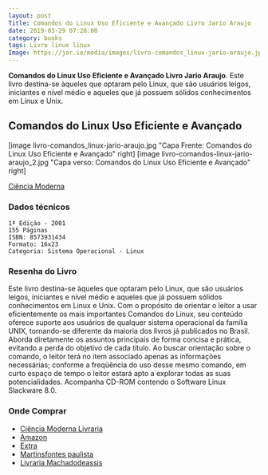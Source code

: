 ```yaml
---
layout: post
Title: Comandos do Linux Uso Eficiente e Avançado Livro Jario Araujo
date: 2019-03-29 07:28:00
category: books 
tags: Livro linux linux
Image: https://jar.io/media/images/livro-comandos_linux-jario-araujo.jpg
---
```

**Comandos do Linux Uso Eficiente e Avançado Livro Jario Araujo**. Este livro destina-se àqueles que optaram pelo Linux, que são usuários leigos, iniciantes e nível médio e aqueles que já possuem sólidos conhecimentos em Linux e Unix. 

## Comandos do Linux Uso Eficiente e Avançado

[image livro-comandos_linux-jario-araujo.jpg "Capa Frente: Comandos do Linux Uso Eficiente e Avançado" right] [image livro-comandos-linux-jario-araujo_2.jpg "Capa verso: Comandos do Linux Uso Eficiente e Avançado" right] 

[Ciência Moderna](https://www.lcm.com.br/site/#livros/busca?term=jario)

### Dados técnicos

    1ª Edição - 2001
    155 Páginas
    ISBN: 8573931434
    Formato: 16x23
	Categoria: Sistema Operacional - Linux
	
### Resenha do Livro

Este livro destina-se àqueles que optaram pelo Linux, que são usuários leigos, iniciantes e nível médio e aqueles que já possuem sólidos conhecimentos em Linux e Unix. Com o propósito de orientar o leitor a usar eficientemente os mais importantes Comandos do Linux, seu conteúdo oferece suporte aos usuários de qualquer sistema operacional da família UNIX, tornando-se diferente da maioria dos livros já publicados no Brasil. Aborda diretamente os assuntos principais de forma concisa e prática, evitando a perda do objetivo de cada título. Ao buscar orientação sobre o comando, o leitor terá no item associado apenas as informações necessárias; conforme a freqüência do uso desse mesmo comando, em curto espaço de tempo o leitor estará apto a explorar todas as suas potencialidades. Acompanha CD-ROM contendo o Software Linux Slackware 8.0. 

### Onde Comprar


* [Ciência Moderna Livraria](https://www.cienciamoderna.com.br/comandos-do-linux--uso-eficiente-e-avancado/p)
* [Amazon](https://www.amazon.com/Comandos-Linux-Uso-Eficiente-Avan%C3%A7ado/dp/8573931434)
* [Extra](https://www.extra.com.br/livros/informaticacertificacao/sistemasoperacionais/comandos-do-linux-uso-eficiente-e-avancado-com-cd-rom-jairo-araujo-52790.html)
* [Martinsfontes paulista](https://www.martinsfontespaulista.com.br/comandos-do-linux--uso-eficiente-e-avancado-415923.aspx/p)
* [Livraria Machadodeassis](http://www.livrariamachadodeassis.com.br/livro-comandos-do-linux-uso-eficiente-e-avancado-8573931434,ar0594.html)
   
